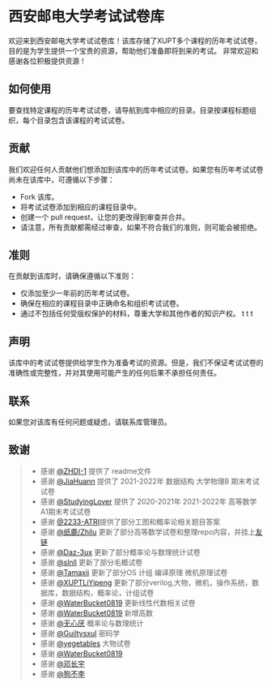 # 西安邮电大学考试试卷库
欢迎来到西安邮电大学考试试卷库！该库存储了XUPT多个课程的历年考试试卷，目的是为学生提供一个宝贵的资源，帮助他们准备即将到来的考试。
非常欢迎和感谢各位积极提供资源！

## 如何使用
要查找特定课程的历年考试试卷，请导航到库中相应的目录。目录按课程标题组织，每个目录包含该课程的考试试卷。

## 贡献
我们欢迎任何人贡献他们想添加到该库中的历年考试试卷。如果您有历年考试试卷尚未在该库中，可遵循以下步骤：

* Fork 该库。
* 将考试试卷添加到相应的课程目录中。
* 创建一个 pull request，让您的更改得到审查并合并。
* 请注意，所有贡献都需经过审查，如果不符合我们的准则，则可能会被拒绝。

## 准则
在贡献到该库时，请确保遵循以下准则：

* 仅添加至少一年前的历年考试试卷。
* 确保在相应的课程目录中正确命名和组织考试试卷。
* 通过不包括任何受版权保护的材料，尊重大学和其他作者的知识产权。
t t t
## 声明
该库中的考试试卷提供给学生作为准备考试的资源。但是，我们不保证考试试卷的准确性或完整性，并对其使用可能产生的任何后果不承担任何责任。

## 联系
如果您对该库有任何问题或疑虑，请联系库管理员。

## 致谢

> - 感谢 [@ZHDI-1](https://github.com/ZHDI-1) 提供了 readme文件
> - 感谢 [@JiaHuann](https://github.com/JiaHuann) 提供了 2021-2022年 数据结构 大学物理B 期末考试试卷
> - 感谢 [@StudyingLover](https://github.com/StudyingLover) 提供了 2020-2021年 2021-2022年 高等数学A1期末考试试卷
> - 感谢 [@2233-ATRI](https://github.com/2233-ATRI)提供了部分工图和概率论相关题目答案
> - 感谢 [@纸鹿/Zhilu](https://github.com/L33Z22L11) 更新了部分高等数学试卷和整理repo内容，并挂上[友链](https://cooo.site)
> - 感谢 [@Daz-3ux](https://github.com/Daz-3ux) 更新了部分概率论与数理统计试卷
> - 感谢 [@slnll](https://github.com/slnll) 更新了部分毛概试卷
> - 感谢 [@Tamaxii](https://github.com/lys122519) 更新了部分OS 计组 编译原理 微机原理试卷
> - 感谢 [@XUPTLiYipeng](https://github.com/XUPTLiYipeng) 更新了部分verilog,大物，微机，操作系统，数据库，数据结构，概率论，计组试卷
> - 感谢 [@WaterBucket0819](https://github.com/WaterBucket0819) 更新线性代数相关试卷
> - 感谢 [@WaterBucket0819](https://github.com/WaterBucket0819) 新增高数
> - 感谢 [@无心厌](https://github.com/Syhaun) 概率论与数理统计
> - 感谢 [@Guiltysxul](https://github.com/Guiltysxul) 密码学
> - 感谢 [@yegetables](https://github.com/yegetables) 大物试卷
> - 感谢 [@WaterBucket0819](https://github.com/WaterBucket0819) 
> - 感谢 [@邓长宇](https://github.com/邓长宇) 
> - 感谢 [@狗不李](https://github.com/狗不李) 
